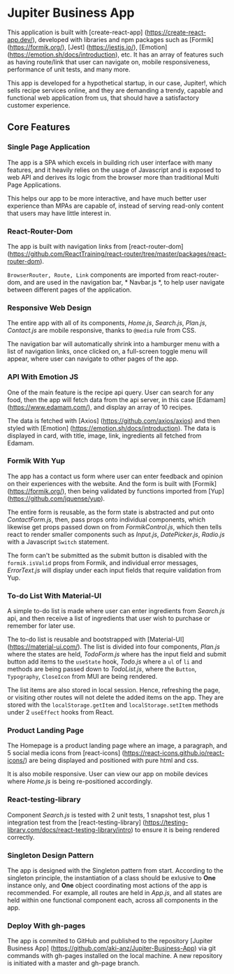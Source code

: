 # Jupiter Business App

This application is built with [create-react-app] (https://create-react-app.dev/), developed with libraries and npm packages such as [Formik] (https://formik.org/), [Jest] (https://jestjs.io/), [Emotion] (https://emotion.sh/docs/introduction), etc. It has an array of features such as having route/link that user can navigate on, mobile responsiveness, performance of unit tests, and many more. 

This app is developed for a hypothetical startup, in our case, Jupiter!, which sells recipe services online, and they are demanding a trendy, capable and functional web application from us, that should have a satisfactory customer experience.

## Core Features

### Single Page Application

The app is a SPA which excels in building rich user interface with many features, and it heavily relies on the usage of Javascript and is exposed to web API and derives its logic from the browser more than traditional Multi Page Applications.

This helps our app to be more interactive, and have much better user experience than MPAs are capable of, instead of serving read-only content that users may have little interest in.


### React-Router-Dom

The app is built with navigation links from [react-router-dom] (https://github.com/ReactTraining/react-router/tree/master/packages/react-router-dom).

`BrowserRouter, Route, Link` components are imported from react-router-dom, and are used in the navigation bar, * Navbar.js *, to help user navigate between different pages of the application.


### Responsive Web Design

The entire app with all of its components, *Home.js*, *Search.js*, *Plan.js*, *Contact.js* are mobile responsive, thanks to `@media` rule from CSS.

The navigation bar will automatically shrink into a hamburger menu with a list of navigation links, once clicked on, a full-screen toggle menu will appear, where user can navigate to other pages of the app.


### API With Emotion JS

One of the main feature is the recipe api query. User can search for any food, then the app will fetch data from the api server, in this case [Edamam] (https://www.edamam.com/), and display an array of 10 recipes.

The data is fetched with [Axios] (https://github.com/axios/axios) and then styled with [Emotion] (https://emotion.sh/docs/introduction). The data is displayed in card, with title, image, link, ingredients all fetched from Edamam.


### Formik With Yup

The app has a contact us form where user can enter feedback and opinion on their experiences with the website. And the form is built with [Formik] (https://formik.org/), then being validated by functions imported from [Yup] (https://github.com/jquense/yup).

The entire form is reusable, as the form state is abstracted and put onto *ContactForm.js*, then, pass props onto individual components, which likewise get props passed down on from *FormikControl.js*, which then tells react to render smaller components such as *Input.js*, *DatePicker.js*, *Radio.js* with a Javascript `Switch` statement.

The form can't be submitted as the submit button is disabled with the `formik.isValid` props from Formik, and individual error messages, *ErrorText.js* will display under each input fields that require validation from Yup.


### To-do List With Material-UI

A simple to-do list is made where user can enter ingredients from *Search.js* api, and then receive a list of ingredients that user wish to purchase or remember for later use.

The to-do list is reusable and bootstrapped with [Material-UI] (https://material-ui.com/). The list is divided into four components, *Plan.js* where the states are held, *TodoForm.js* where has the input field and submit button add items to the `useState` hook, *Todo.js*  where a `ul` of `li` and methods are being passed down to *TodoList.js*, where the `Button`, `Typography`, `CloseIcon` from MUI are being rendered.

The list items are also stored in local session. Hence, refreshing the page, or visiting other routes will not delete the added items on the app. They are stored with the `localStorage.getItem` and `localStorage.setItem` methods under 2 `useEffect` hooks from React.


### Product Landing Page

The Homepage is a product landing page where an image, a paragraph, and 5 social media icons from [react-icons] (https://react-icons.github.io/react-icons/) are being displayed and positioned with pure html and css.

It is also mobile responsive. User can view our app on mobile devices where *Home.js* is being re-positioned accordingly.


### React-testing-library

Component *Search.js* is tested with 2 unit tests, 1 snapshot test, plus 1 integration test from the [react-testing-library] (https://testing-library.com/docs/react-testing-library/intro) to ensure it is being rendered correctly.


### Singleton Design Pattern

The app is designed with the Singleton pattern from start. According to the singleton principle, the instantiation of a class should be exlusive to **One** instance only, and **One** object coordinating most actions of the app is recommended. For example, all routes are held in *App.js*, and all states are held within one functional component each, across all components in the app.


### Deploy With gh-pages

The app is commited to GitHub and published to the repository [Jupiter Business App] (https://github.com/aki-anz/Jupiter-Business-App) via git commands with gh-pages installed on the local machine. A new repository is initiated with a master and gh-page branch.

<br>
<br>
